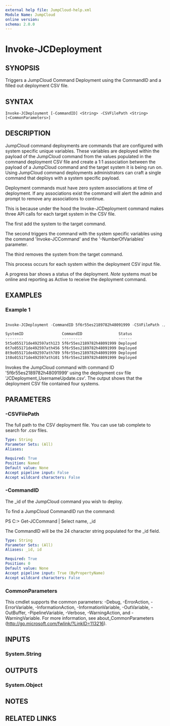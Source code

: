 ```yaml
---
external help file: JumpCloud-help.xml
Module Name: JumpCloud
online version:
schema: 2.0.0
---
```


# Invoke-JCDeployment

## SYNOPSIS

Triggers a JumpCloud Command Deployment using the CommandID and a filled out deployment CSV file.


## SYNTAX

```
Invoke-JCDeployment [-CommandID] <String> -CSVFilePath <String> [<CommonParameters>]
```

## DESCRIPTION

JumpCloud command deployments are commands that are configured with system specific unique variables. These variables are deployed within the payload of the JumpCloud command from the values populated in the command deployment CSV file and create a 1:1 association between the payload of a JumpCloud command and the target system it is being run on. Using JumpCloud command deployments administrators can craft a single command that deploys with a system specific payload.

Deployment commands must have zero system associations at time of deployment. If any associations exist the command will alert the admin and prompt to remove any associations to continue.

This is because under the hood the Invoke-JCDeployment command makes three API calls for each target system in the CSV file. 

The first add the system to the target command.

The second triggers the command with the system specific variables using the command 'Invoke-JCCommand' and the '-NumberOfVariables' parameter.

The third removes the system from the target command.

This process occurs for each system within the deployment CSV input file.

A progress bar shows a status of the deployment. *Note* systems must be online and reporting as Active to receive the deployment command. 

## EXAMPLES

### Example 1
```powershell

Invoke-JCDeployment -CommandID 5f6r55es2189782h48091999 -CSVFilePath ./JCDeployment_UsernameUpdate.csv 

SystemID                 CommandID                Status
--------                 ---------                ------
5t5o055171de492597ath123 5f6r55es2189782h48091999 Deployed
6t7o055171de492597ath456 5f6r55es2189782h48091999 Deployed
8t9o055171de492597ath789 5f6r55es2189782h48091999 Deployed
1t0o015171de492597ath101 5f6r55es2189782h48091999 Deployed


```
Invokes the JumpCloud command with command ID '5f6r55es2189782h48091999' using the deployment csv file 'JCDeployment_UsernameUpdate.csv'. The output shows that the deployment CSV file contained four systems.

## PARAMETERS

### -CSVFilePath

The full path to the CSV deployment file. You can use tab complete to search for .csv files.

```yaml
Type: String
Parameter Sets: (All)
Aliases:

Required: True
Position: Named
Default value: None
Accept pipeline input: False
Accept wildcard characters: False
```

### -CommandID

The _id of the JumpCloud command you wish to deploy.

To find a JumpCloud CommandID run the command:

PS C:\> Get-JCCommand | Select name, _id

The CommandID will be the 24 character string populated for the _id field.

```yaml
Type: String
Parameter Sets: (All)
Aliases: _id, id

Required: True
Position: 0
Default value: None
Accept pipeline input: True (ByPropertyName)
Accept wildcard characters: False
```

### CommonParameters
This cmdlet supports the common parameters: -Debug, -ErrorAction, -ErrorVariable, -InformationAction, -InformationVariable, -OutVariable, -OutBuffer, -PipelineVariable, -Verbose, -WarningAction, and -WarningVariable. For more information, see about_CommonParameters (http://go.microsoft.com/fwlink/?LinkID=113216).

## INPUTS

### System.String

## OUTPUTS

### System.Object

## NOTES

## RELATED LINKS
